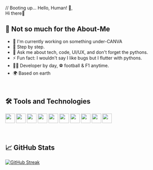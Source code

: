// Booting up... Hello, Human! 🤖,<br>
   Hi there👋

## 🚀 Not so much for the About-Me
- 🔭 I'm currently working on something under-CANVA
- 🌱 Step by step.
- 💬 Ask me about tech, code, UI/UX, and don't forget the pythons.
- ⚡ Fun fact: I wouldn't say I like bugs but I flutter with pythons.
- 👨‍💻 Developer by day, ⚽ football & F1 anytime.
- 🌍 Based on earth


<br>


## 🛠️ Tools and Technologies
[<img src="https://uxwing.com/wp-content/themes/uxwing/download/brands-and-social-media/python-programming-language-icon.svg" height="30">](https://www.python.org/)
[<img src="https://www.vectorlogo.zone/logos/flutterio/flutterio-icon.svg" height="30">](https://flutter.dev/)
[<img src="https://www.vectorlogo.zone/logos/javascript/javascript-icon.svg" height="30">](https://www.javascript.com/)
[<img src="https://raw.githubusercontent.com/detain/svg-logos/07e36b4aa0691f3015886624395e083395e528c5/svg/g/github-icon-2.svg" height="30">](https://www.github.com/)
[<img src="https://www.vectorlogo.zone/logos/w3_html5/w3_html5-icon.svg" height="30">](https://html.com/)
[<img src="https://uxwing.com/wp-content/themes/uxwing/download/brands-and-social-media/css-icon.png" height="30">](https://www.w3schools.com/css/css_intro.asp)
[<img src="https://www.vectorlogo.zone/logos/figma/figma-icon.svg" height="30">](https://www.figma.com/)
[<img src="https://uxwing.com/wp-content/themes/uxwing/download/brands-and-social-media/dart-programming-language-icon.png" height="30">](https://www.dart.dev/)
[<img src="https://www.vectorlogo.zone/logos/canva/canva-icon.svg" height="30">](https://www.canva.com/)
[<img src="https://www.vectorlogo.zone/logos/firebase/firebase-icon.svg" height="30">](https://firebase.google.com/)


<br>


## 📈 GitHub Stats
[![GitHub Streak](https://streak-stats.demolab.com/?user=MwesigwaElijahK)](https://git.io/streak-stats)




